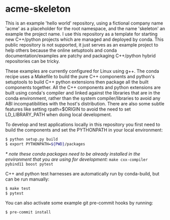 # acme-skeleton

This is an example 'hello world' repository, using a fictional company name 'acme' as a placeholder for the root
namespace, and the name 'skeleton' an example the project name. I use this repository as a template for starting new
C++/python projects which are managed and deployed by conda. This public repository is not supported, it just serves as
an example project to help others because the online setuptools and conda documentation/examples are patchy and
packaging C++/python hybrid repositories can be tricky.

These examples are currently configured for Linux using g++. The conda recipe uses a Makefile to build the pure C++
components and python's setuptools to build C++ python extensions then package all the built components together. All
the C++ components and python extensions are built using conda's compiler and linked against the libraries that are in
the conda environment, rather than the system compiler/libraries to avoid any ABI incompatibilities with the host's
distribution. There are also some subtle features like setting rpath=$ORIGIN to avoid the need to set LD_LIBRARY_PATH
when doing local development.

To develop and test applications locally in this repository you first need to build the components and set the
PYTHONPATH in your local environment:

```bash
$ python setup.py build
$ export PYTHONPATH=${PWD}/packages
```

_* note these conda packages need to be already installed in the environment that you are using for development:_
```make cxx-compiler pybind11 boost pytest```

C++ and python test harnesses are automatically run by conda-build, but can be run manually:

```bash
$ make test
$ pytest
```

You can also activate some example git pre-commit hooks by running:

```bash
$ pre-commit install
```
